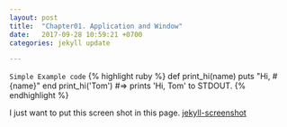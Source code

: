 ```yaml
---
layout: post
title:  "Chapter01. Application and Window"
date:   2017-09-28 10:59:21 +0700
categories: jekyll update

---
```

`Simple Example code`
{% highlight ruby %}
def print_hi(name)
  puts "Hi, #{name}"
end
print_hi('Tom')
#=> prints 'Hi, Tom' to STDOUT.
{% endhighlight %}

I just want to put this screen shot in this page.
[jekyll-screenshot](https://paypulse.github.io/assets/images/test.jpg)
